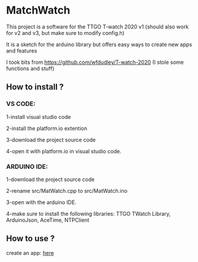 # MatchWatch
This project is a software for the TTGO T-watch 2020 v1 (should also work for v2 and v3, but make sure to modify config.h)

It is a sketch for the arduino library but offers easy ways to create new apps and features

I took bits from https://github.com/wfdudley/T-watch-2020 (I stole some functions and stuff)

<h2>How to install ?</h2>

<h3>VS CODE:</h3>

1-install visual studio code

2-install the platform.io extention

3-download the project source code

4-open it with platform.io in visual studio code.

<h3>ARDUINO IDE:</h3>

1-download the project source code

2-rename src/MatWatch.cpp to src/MatWatch.ino

3-open with the arduino IDE.

4-make sure to install the following libraries: TTGO TWatch Library, ArduinoJson, AceTime, NTPClient

<h2>How to use ?</h2>

create an app: [here](doc/create_an_app.md)
